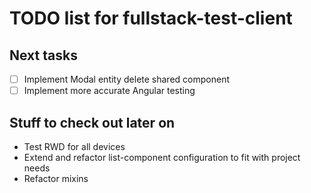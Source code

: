 TODO list for fullstack-test-client
====

## Next tasks

- [ ] Implement Modal entity delete shared component
- [ ] Implement more accurate Angular testing

## Stuff to check out later on

* Test RWD for all devices
* Extend and refactor list-component configuration to fit with project needs
* Refactor mixins
